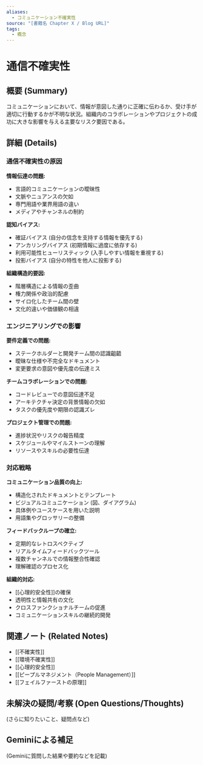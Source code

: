```yaml
---
aliases:
  - コミュニケーション不確実性
source: "[書籍名 Chapter X / Blog URL]"
tags:
  - 概念
---
```


# 通信不確実性

## 概要 (Summary)
コミュニケーションにおいて、情報が意図した通りに正確に伝わるか、受け手が適切に行動するかが不明な状況。組織内のコラボレーションやプロジェクトの成功に大きな影響を与える主要なリスク要因である。

## 詳細 (Details)

### 通信不確実性の原因

**情報伝達の問題:**
- 言語的コミュニケーションの曖昧性
- 文脈やニュアンスの欠如
- 専門用語や業界用語の違い
- メディアやチャンネルの制約

**認知バイアス:**
- 確証バイアス (自分の信念を支持する情報を優先する)
- アンカリングバイアス (初期情報に過度に依存する)
- 利用可能性ヒューリスティック (入手しやすい情報を重視する)
- 投影バイアス (自分の特性を他人に投影する)

**組織構造的要因:**
- 階層構造による情報の歪曲
- 権力関係や政治的配慮
- サイロ化したチーム間の壁
- 文化的違いや価値観の相違

### エンジニアリングでの影響

**要件定義での問題:**
- ステークホルダーと開発チーム間の認識齟齬
- 曖昧な仕様や不完全なドキュメント
- 変更要求の意図や優先度の伝達ミス

**チームコラボレーションでの問題:**
- コードレビューでの意図伝達不足
- アーキテクチャ決定の背景情報の欠如
- タスクの優先度や期限の認識ズレ

**プロジェクト管理での問題:**
- 進捗状況やリスクの報告精度
- スケジュールやマイルストーンの理解
- リソースやスキルの必要性伝達

### 対応戦略

**コミュニケーション品質の向上:**
- 構造化されたドキュメントとテンプレート
- ビジュアルコミュニケーション (図、ダイアグラム)
- 具体例やユースケースを用いた説明
- 用語集やグロッサリーの整備

**フィードバックループの確立:**
- 定期的なレトロスペクティブ
- リアルタイムフィードバックツール
- 複数チャンネルでの情報整合性確認
- 理解確認のプロセス化

**組織的対応:**
- [[心理的安全性]]の確保
- 透明性と情報共有の文化
- クロスファンクショナルチームの促進
- コミュニケーションスキルの継続的開発


## 関連ノート (Related Notes)
- [[不確実性]]
- [[環境不確実性]]
- [[心理的安全性]]
- [[ピープルマネジメント（People Management）]]
- [[フェイルファーストの原理]]

## 未解決の疑問/考察 (Open Questions/Thoughts)
(さらに知りたいこと、疑問点など)

## Geminiによる補足
(Geminiに質問した結果や要約などを記載)